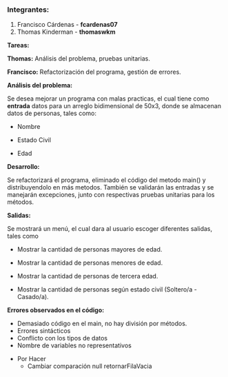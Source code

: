### Integrantes:
1. Francisco Cárdenas - **fcardenas07**
2. Thomas Kinderman - **thomaswkm**

**Tareas:**

**Thomas:** Análisis del problema, pruebas unitarias.

**Francisco:** Refactorización del programa, gestión de errores.

**Análisis del problema:**

Se desea mejorar un programa con malas practicas, el cual tiene como **entrada** datos para un arreglo bidimensional de 50x3, donde se almacenan datos de personas, tales como:

- Nombre

- Estado Civil

- Edad

**Desarrollo:**

Se refactorizará el programa, eliminado el código del metodo main() y distribuyendolo en más metodos. También se validarán las entradas y se manejarán excepciones, junto con respectivas pruebas unitarias para los métodos.

**Salidas:** 

Se mostrará un menú, el cual dara al usuario escoger diferentes salidas, tales como

- Mostrar la cantidad de personas mayores de edad.

- Mostrar la cantidad de personas menores de edad.

- Mostrar la cantidad de personas de tercera edad.

- Mostrar la cantidad de personas según  estado civil (Soltero/a - Casado/a).


**Errores observados en el código:**

- Demasiado código en el main, no hay división por métodos.
- Errores sintácticos
- Conflicto con los tipos de datos
- Nombre de variables no representativos


* Por Hacer
  * Cambiar comparación null retornarFilaVacia
